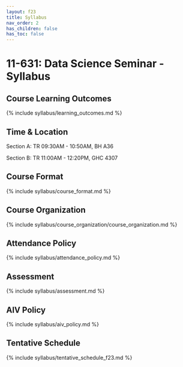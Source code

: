 ```yaml
---
layout: f23
title: Syllabus
nav_order: 2
has_children: false
has_toc: false
---
```


# 11-631:  Data Science Seminar - Syllabus

## Course Learning Outcomes

{% include syllabus/learning_outcomes.md %}

## Time & Location

Section A: TR 09:30AM - 10:50AM, BH A36

Section B: TR 11:00AM - 12:20PM, GHC 4307

## Course Format

{% include syllabus/course_format.md %}

## Course Organization

{% include syllabus/course_organization/course_organization.md %}

## Attendance Policy

{% include syllabus/attendance_policy.md %}

## Assessment

{% include syllabus/assessment.md %}

## AIV Policy

{% include syllabus/aiv_policy.md %}

<!-- ## Reading List

For more details on the required readings, examples of prior work, and follow-up work, please see [Reading List]({{ site.baseurl }}{{ page.subpath }}{% link f23/reading_list.md %}). -->

## Tentative Schedule

{% include syllabus/tentative_schedule_f23.md %}
